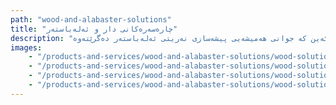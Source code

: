 ```yaml
---
path: "wood-and-alabaster-solutions"
title: "چارەسەرەکانی دار و ئەلەباستەر"
description: "وەستاکانی ئێمە تەکنیکی پێشکەوتووی چارەسەرکردنی دار و پیشەسازی وردبینی بەکاردەهێنن بۆ بەرهەمهێنانی پارچەی جوانی ئیلهام وەرگیراو لە ئەلەباستەر کە نرخی گونجاو لەگەڵ کوالێتی جوانی بەرز تێکەڵ دەکات. ئێمە پسپۆڕین لە دروستکردنی بەشە تەلارسازییەکان، دیکۆری ماڵ و پڕۆژە تایبەتەکان، وێنەی داری زۆر ڕاستەقینە دروست دەکەین کە جوانی هەمیشەیی پیشەسازی نەریتی ئەلەباستەر دەگرێتەوە."
images:
    - "/products-and-services/wood-and-alabaster-solutions/wood-solutions-1.jpg"
    - "/products-and-services/wood-and-alabaster-solutions/wood-solutions-2.jpg"
    - "/products-and-services/wood-and-alabaster-solutions/wood-solutions-3.jpg"
    - "/products-and-services/wood-and-alabaster-solutions/wood-solutions-4.jpg"
---
```

